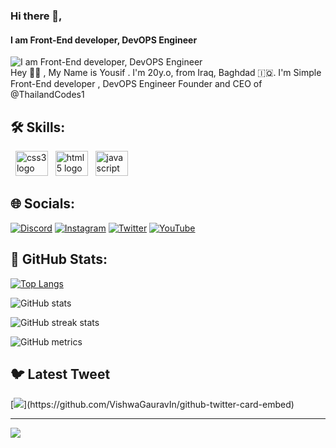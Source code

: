 ### Hi there 👋, 
#### I am Front-End developer, DevOPS Engineer
![I am Front-End developer, DevOPS Engineer](https://media.discordapp.net/attachments/847774225442930688/1090361708750569592/794e88a2fa22a92e.jpg)
<br>
Hey 👋🏻 , My Name is Yousif . I'm 20y.o, from Iraq, Baghdad 🇮🇶. I'm Simple Front-End developer , DevOPS Engineer
Founder and CEO of @ThailandCodes1


## 🛠️ Skills:


<div align="left">
  <img src="https://cdn.jsdelivr.net/gh/devicons/devicon/icons/css3/css3-original.svg" height="40" width="52" alt="css3 logo"  />
  <img src="https://cdn.jsdelivr.net/gh/devicons/devicon/icons/html5/html5-original.svg" height="40" width="52" alt="html5 logo"  />
  <img src="https://cdn.jsdelivr.net/gh/devicons/devicon/icons/javascript/javascript-original.svg" height="40" width="52" alt="javascript logo"  />
</div> 


  
## 🌐 Socials:
[![Discord](https://img.shields.io/badge/Discord-%237289DA.svg?logo=discord&logoColor=white)](https://discord.gg/dujsMHyuJH) [![Instagram](https://img.shields.io/badge/Instagram-%23E4405F.svg?logo=Instagram&logoColor=white)](https://instagram.com/fra69nk) [![Twitter](https://img.shields.io/badge/Twitter-%231DA1F2.svg?logo=Twitter&logoColor=white)](https://twitter.com/MrFr4nk_) [![YouTube](https://img.shields.io/badge/YouTube-%23FF0000.svg?logo=YouTube&logoColor=white)](https://youtube.com/@MrFrank-69) 

## 🗿 GitHub Stats:
[![Top Langs](https://github-readme-stats.vercel.app/api/top-langs/?username=MrFrank-69)](https://github.com/anuraghazra/github-readme-stats)

![GitHub stats](https://github-readme-stats.vercel.app/api?username=MrFrank-69&show_icons=true)  

![GitHub streak stats](https://streak-stats.demolab.com/?user=MrFrank-69)  

![GitHub metrics](https://metrics.lecoq.io/MrFrank-69)  


## 🐦 Latest Tweet
[![](https://gtce.itsvg.in/api?username=MrFr4nk_)](https://github.com/VishwaGauravIn/github-twitter-card-embed)

---
[![](https://visitcount.itsvg.in/api?id=MrFrank-69&icon=0&color=0)](https://visitcount.itsvg.in)

